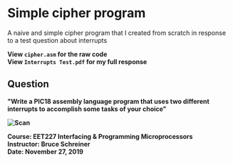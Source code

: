 # Simple cipher program
A naive and simple cipher program that I created from scratch in response to a test question about interrupts

<b>View `cipher.asm` for the raw code</b>
<br>
<b>View `Interrupts Test.pdf` for my full response<b>

## Question
"Write a PIC18 assembly language program that uses two different interrupts to accomplish some tasks of your choice" 

![Scan](https://user-images.githubusercontent.com/47094586/202923371-6b9b60c7-4ceb-40c8-a360-ebb189ab9839.jpg)

<b>Course</b>: EET227 Interfacing & Programming Microprocessors
<br>
<b>Instructor</b>: Bruce Schreiner
<br>
<b>Date</b>: November 27, 2019
